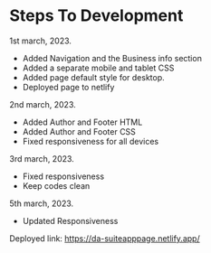 # Steps To Development

1st march, 2023.
- Added Navigation and the Business info section
- Added a separate mobile and tablet CSS
- Added page default style for desktop.
- Deployed page to netlify

2nd march, 2023.
- Added Author and Footer HTML
- Added Author and Footer CSS
- Fixed responsiveness for all devices

3rd march, 2023.
- Fixed responsiveness
- Keep codes clean

5th march, 2023.
- Updated Responsiveness

Deployed link: https://da-suiteapppage.netlify.app/
